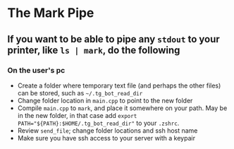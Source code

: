 # The Mark Pipe
## If you want to be able to pipe any `stdout` to your printer, like `ls | mark`, do the following

### On the user's pc
* Create a folder where temporary text file (and perhaps the other files) can be stored, such as `~/.tg_bot_read_dir`
* Change folder location in `main.cpp` to point to the new folder
* Compile `main.cpp` to `mark`, and place it somewhere on your path. May be in the new folder, in that case add `export PATH="${PATH}:$HOME/.tg_bot_read_dir"` to your `.zshrc`.
* Review `send_file`; change folder locations and ssh host name
* Make sure you have ssh access to your server with a keypair
